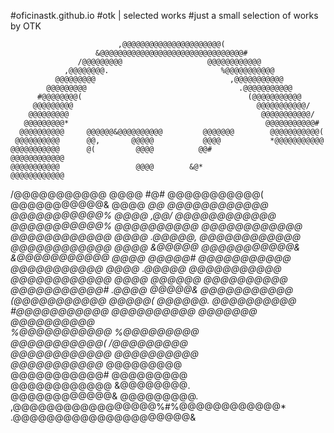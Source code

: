 #oficinastk.github.io
#otk | selected works
#just a small selection of works by OTK

                                                                               
                                                                               
                            ,@@@@@@@@@@@@@@@@@@@@@@(                           
                       &@@@@@@@@@@@@@@@@@@@@@@@@@@@@@@@@#                      
                   /@@@@@@@@@                   @@@@@@@@@@@@                   
                ,@@@@@@@@.                         %@@@@@@@@@@@                
              @@@@@@@@@                              ,@@@@@@@@@@@              
            @@@@@@@@@                                  .@@@@@@@@@@@            
          #@@@@@@@@(                                     (@@@@@@@@@@@          
         @@@@@@@@@                                         @@@@@@@@@@@/        
        @@@@@@@@@                                           @@@@@@@@@@@/       
       @@@@@@@@@*                                            @@@@@@@@@@@#      
      @@@@@@@@@@     @@@@@@&@@@@@@@@@@         @@@@@@@        @@@@@@@@@@@(     
     @@@@@@@@@@      @@,       @@@@@           @@@@           *@@@@@@@@@@@     
    @@@@@@@@@@@      @(         @@@@          @@#              @@@@@@@@@@@@    
    @@@@@@@@@@@                 @@@@        &@*                @@@@@@@@@@@@    
   /@@@@@@@@@@@                 @@@@      #@#                   @@@@@@@@@@@(   
   @@@@@@@@@@@&                 @@@@    *@@                     @@@@@@@@@@@@   
   @@@@@@@@@@@%                 @@@@  ,@@/                      @@@@@@@@@@@@   
   @@@@@@@@@@@%                 @@@@@@@@@@                      @@@@@@@@@@@@   
   @@@@@@@@@@@@                 @@@@ .@@@@@,                    @@@@@@@@@@@@   
   @@@@@@@@@@@@                 @@@@   &@@@@@                   @@@@@@@@@@@&   
   &@@@@@@@@@@@                 @@@@     @@@@@#                 @@@@@@@@@@@    
    @@@@@@@@@@@                 @@@@      .@@@@@                @@@@@@@@@@@    
    @@@@@@@@@@@@                @@@@        @@@@@@              @@@@@@@@@@     
     @@@@@@@@@@@#              .@@@@          @@@@@&           @@@@@@@@@@@     
     (@@@@@@@@@@@              @@@@@(          @@@@@@.         @@@@@@@@@@      
      #@@@@@@@@@@@           @@@@@@@@@@          @@@@@@@      @@@@@@@@@@       
       %@@@@@@@@@@@                                          %@@@@@@@@@        
         @@@@@@@@@@@(                                       /@@@@@@@@@         
          @@@@@@@@@@@@                                     @@@@@@@@@@          
            @@@@@@@@@@@*                                  @@@@@@@@@            
              @@@@@@@@@@@#                              @@@@@@@@@              
                @@@@@@@@@@@@                         &@@@@@@@@.                
                   @@@@@@@@@@@@&                  @@@@@@@@@.                   
                      ,@@@@@@@@@@@@@@@@@%#%@@@@@@@@@@@@*                       
                           .@@@@@@@@@@@@@@@@@@@@@&                             

